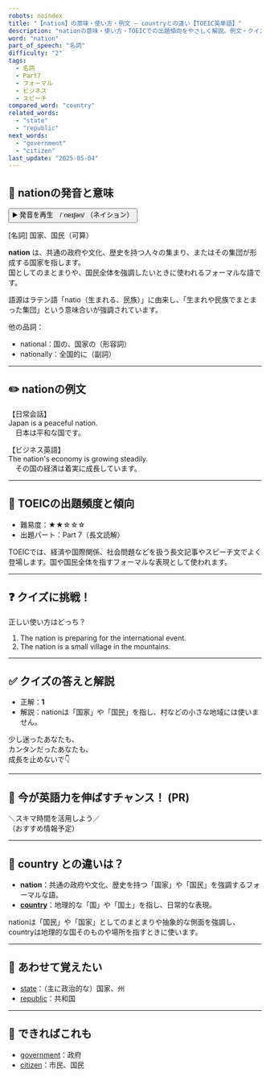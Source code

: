 ```yaml
---
robots: noindex
title: "【nation】の意味・使い方・例文 ― countryとの違い【TOEIC英単語】"
description: "nationの意味・使い方・TOEICでの出題傾向をやさしく解説。例文・クイズ付きでcountryとの違いもわかりやすく学べます。"
word: "nation"
part_of_speech: "名詞"
difficulty: "2"
tags:
  - 名詞
  - Part7
  - フォーマル
  - ビジネス
  - スピーチ
compared_word: "country"
related_words:
  - "state"
  - "republic"
next_words:
  - "government"
  - "citizen"
last_update: "2025-05-04"
---
```


## 🔰 nationの発音と意味

<button class="play-audio" onclick="playTTS('nation')">
  <span class="play-audio-main">
    ▶️ 発音を再生　/ˈneɪʃən/
  </span>
  <span class="play-audio-sub">
    （ネイション）
  </span>
</button>

[名詞] 国家、国民（可算）

**nation** は、共通の政府や文化、歴史を持つ人々の集まり、またはその集団が形成する国家を指します。  
国としてのまとまりや、国民全体を強調したいときに使われるフォーマルな語です。

語源はラテン語「natio（生まれる、民族）」に由来し、「生まれや民族でまとまった集団」という意味合いが強調されています。

他の品詞：  
- national：国の、国家の（形容詞）
- nationally：全国的に（副詞）

---

## ✏️ nationの例文

【日常会話】  
Japan is a peaceful nation.  
　日本は平和な国です。

【ビジネス英語】  
The nation's economy is growing steadily.  
　その国の経済は着実に成長しています。

---

## 🎯 TOEICの出題頻度と傾向

- 難易度：★★☆☆☆
- 出題パート：Part 7（長文読解）

TOEICでは、経済や国際関係、社会問題などを扱う長文記事やスピーチ文でよく登場します。国や国民全体を指すフォーマルな表現として使われます。

---

## ❓ クイズに挑戦！

正しい使い方はどっち？

1. The nation is preparing for the international event.  
2. The nation is a small village in the mountains.

---

## ✅ クイズの答えと解説

- 正解：**1**
- 解説：nationは「国家」や「国民」を指し、村などの小さな地域には使いません。

少し迷ったあなたも、  
カンタンだったあなたも、  
成長を止めないで👇️

---

## 🚀 今が英語力を伸ばすチャンス！ (PR)

<div class="info-center">
＼スキマ時間を活用しよう／<br>  
（おすすめ情報予定）
</div>

---

## 🤔  country との違いは？

- **nation**：共通の政府や文化、歴史を持つ「国家」や「国民」を強調するフォーマルな語。
- **[country](/word/country/)**：地理的な「国」や「国土」を指し、日常的な表現。

nationは「国民」や「国家」としてのまとまりや抽象的な側面を強調し、countryは地理的な国そのものや場所を指すときに使います。

---

## 🧩 あわせて覚えたい

- [state](/word/state/)：（主に政治的な）国家、州
- [republic](/word/republic/)：共和国

---

## 📖 できればこれも

- [government](/word/government/)：政府
- [citizen](/word/citizen/)：市民、国民
<!-- cvid: aid22_bid06 -->
